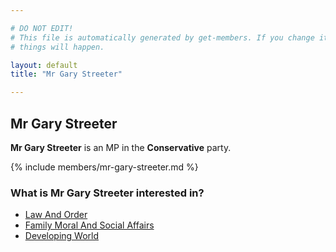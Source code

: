 ```yaml
---

# DO NOT EDIT!
# This file is automatically generated by get-members. If you change it, bad
# things will happen.

layout: default
title: "Mr Gary Streeter"

---
```


## Mr Gary Streeter

**Mr Gary Streeter** is an MP in the **Conservative** party.

{% include members/mr-gary-streeter.md %}

### What is Mr Gary Streeter interested in?


* [Law And Order](/interests/law-and-order.html)
* [Family Moral And Social Affairs](/interests/family-moral-and-social-affairs.html)
* [Developing World](/interests/developing-world.html)
